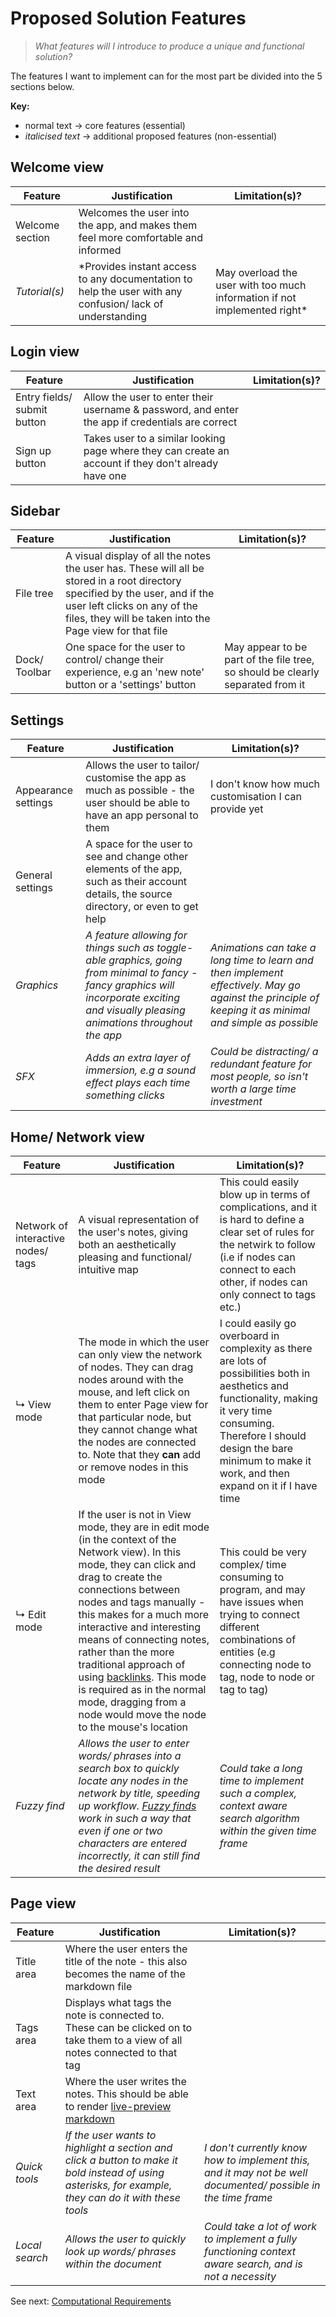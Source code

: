 # Proposed Solution Features
> *What features will I introduce to produce a unique and functional solution?*

The features I want to implement can for the most part be divided into the 5 sections below.

**Key:**
- normal text -> core features (essential)
- *italicised text* -> additional proposed features (non-essential)

## Welcome view

| Feature | Justification | Limitation(s)? |
|---|---|---|
| Welcome section | Welcomes the user into the app, and makes them feel more comfortable and informed |
| *Tutorial(s)* | *Provides instant access to any documentation to help the user with any confusion/ lack of understanding | May overload the user with too much information if not implemented right* |

## Login view

| Feature | Justification | Limitation(s)? |
|---|---|---|
| Entry fields/ submit button | Allow the user to enter their username & password, and enter the app if credentials are correct |  |
| Sign up button | Takes user to a similar looking page where they can create an account if they don't already have one |  |

## Sidebar

| Feature | Justification | Limitation(s)? |
|---|---|---|
| File tree | A visual display of all the notes the user has. These will all be stored in a root directory specified by the user, and if the user left clicks on any of the files, they will be taken into the Page view for that file |  |
| Dock/ Toolbar | One space for the user to control/ change their experience, e.g an 'new note' button or a 'settings' button | May appear to be part of the file  tree, so should be clearly separated from it |

## Settings

| Feature | Justification | Limitation(s)? |
|---|---|---|
| Appearance settings | Allows the user to tailor/ customise the app as much as possible - the user should be able to have an app personal to them | I don't know how much customisation I can provide yet |
| General settings | A space for the user to see and change other elements of the app, such as their account details, the source directory, or even to get help |  |
| *Graphics* | *A feature allowing for things such as toggle-able graphics, going from minimal to fancy - fancy graphics will incorporate exciting and visually pleasing animations throughout the app* | *Animations can take a long time to learn and then implement effectively. May go against the principle of keeping it as minimal and simple as possible* |
| *SFX* | *Adds an extra layer of immersion, e.g a sound effect plays each time something clicks* | *Could be distracting/ a redundant feature for most people, so isn't worth a large time investment* |

## Home/ Network view

| Feature | Justification | Limitation(s)? |
|---|---|---|
| Network of interactive nodes/ tags | A visual representation of the user's notes, giving both an aesthetically pleasing and functional/ intuitive map | This could easily blow up in terms of complications, and it is hard to define a clear set of rules for the netwirk to follow (i.e if nodes can connect to each other, if nodes can only connect to tags etc.) |
| ↳ View mode | The mode in which the user can only view the network of nodes. They can drag nodes around with the mouse, and left click on them to enter Page view for that particular node, but they cannot change what the nodes are connected to. Note that they **can** add or remove nodes in this mode | I could easily go overboard in complexity as there are lots of possibilities both in aesthetics and functionality, making it very time consuming. Therefore I should design the bare minimum to make it work, and then expand on it if I have time |
| ↳ Edit mode | If the user is not in View mode, they are in edit mode (in the context of the Network view). In this mode, they can click and drag to create the connections between nodes and tags manually - this makes for a much more interactive and interesting means of connecting notes, rather than the more traditional approach of using [backlinks](https://en.wikipedia.org/wiki/Backlink). This mode is required as in the normal mode, dragging from a node would move the node to the mouse's location | This could be very complex/ time consuming to program, and may have issues when trying to connect different combinations of entities (e.g connecting node to tag, node to node or tag to tag) |
| *Fuzzy find* | *Allows the user to enter words/ phrases into a search box to quickly locate any nodes in the network by title, speeding up workflow. [Fuzzy finds](https://www.techtarget.com/whatis/definition/fuzzy-search) work in such a way that even if one or two characters are entered incorrectly, it can still find the desired result* | *Could take a long time to implement such a complex, context aware search algorithm within the given time frame* |

## Page view

| Feature | Justification | Limitation(s)? |
|---|---|---|
| Title area | Where the user enters the title of the note - this also becomes the name of the markdown file |  |
| Tags area | Displays what tags the note is connected to. These can be clicked on to take them to a view of all notes connected to that tag |  |
| Text area | Where the user writes the notes. This should be able to render  [live-preview markdown](https://www.geeksforgeeks.org/build-a-markdown-previewer/) |  |
| *Quick tools* | *If the user wants to highlight a section and click a button to make it bold instead of using asterisks, for example, they can do it with these tools* | *I don't currently know how to implement this, and it may not be well documented/ possible in the time frame* |
| *Local search* | *Allows the user to quickly look up words/ phrases within the document* | *Could take a lot of work to implement a fully functioning context aware search, and is not a necessity* |

See next: [Computational Requirements](1.6-computational_requirements.md)
